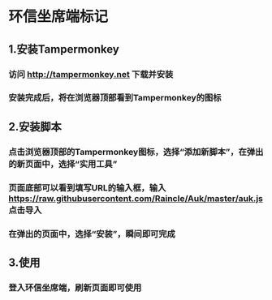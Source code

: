 # 环信坐席端标记

## 1.安装Tampermonkey

### 访问 http://tampermonkey.net 下载并安装
### 安装完成后，将在浏览器顶部看到Tampermonkey的图标

## 2.安装脚本

### 点击浏览器顶部的Tampermonkey图标，选择“添加新脚本”，在弹出的新页面中，选择“实用工具”
### 页面底部可以看到填写URL的输入框，输入 https://raw.githubusercontent.com/Raincle/Auk/master/auk.js 点击导入
### 在弹出的页面中，选择“安装”，瞬间即可完成

## 3.使用

### 登入环信坐席端，刷新页面即可使用

